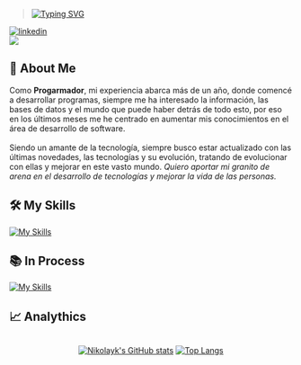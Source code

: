 > [![Typing SVG](https://readme-typing-svg.demolab.com?font=Fira+Code&weight=700&size=22&duration=4000&pause=1000&color=853DD8&vCenter=true&random=false&width=435&lines=Hey+there%2C+I'm+Jorge!+%F0%9F%A4%98%F0%9F%8F%BC;Hey+there%2C+I'm+developer!+%F0%9F%96%A5%EF%B8%8F)](https://git.io/typing-svg)

[![linkedin](https://img.shields.io/badge/linkedin-0A66C2?style=for-the-badge&logo=linkedin&logoColor=white)](https://www.linkedin.com/in/jorgebiuza/)  
<img src="https://user-images.githubusercontent.com/73097560/115834477-dbab4500-a447-11eb-908a-139a6edaec5c.gif">

## 🚀 About Me

Como **Progarmador**, mi experiencia abarca más de un año, donde comencé a desarrollar programas, siempre me ha interesado la información, las bases de datos y el mundo que puede haber detrás de todo esto, por eso en los últimos meses me he centrado en aumentar mis conocimientos en el área de desarrollo de software. <br><br>
Siendo un amante de la tecnología, siempre busco estar actualizado con las últimas novedades, las tecnologías y su evolución, tratando de evolucionar con ellas y mejorar en este vasto mundo. _Quiero aportar mi granito de arena en el desarrollo de tecnologías y mejorar la vida de las personas._


## 🛠️ My Skills

[![My Skills](https://skillicons.dev/icons?i=html,css,js,nodejs,react,mongo,mysql,git,java,linux,github,bash)](https://skillicons.dev)

## 📚 In Process

 [![My Skills](https://skillicons.dev/icons?i=python,docker,go,ts)](https://skillicons.dev)

## 📈 Analythics
<div class="stats" style="display:flex; justify-content: center; align-items: center;">

[![Nikolayk's GitHub stats](https://github-readme-stats.vercel.app/api?username=GoblinGuide1&theme=midnight-purple&show_icons=true&count_private=true&include_all_commits=true&hide_border=TRUE&card_width=390px)](https://github.com/GoblinGuide1) 
[![Top Langs](https://github-readme-stats.vercel.app/api/top-langs/?username=GoblinGuide1&langs_count=10&theme=midnight-purple&layout=compact&hide_border=true&hide=css&card_width=390px)](https://github.com/GoblinGuide1)

</div>
